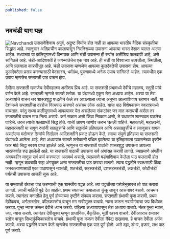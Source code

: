 ```yaml
---
published: false
---
```

## नवचंडी याग यज्ञ

![Navchandi]({{site.baseurl}}//images/navchandi1.jpeg)
उपासनेशिवाय अपुर्व, अद्रुष्ट निर्माण होत नाही हा आपल्या भारतीय वैदिक संस्कृतीचा सिद्धांत आहे. त्यानुसार अतिप्राचीन कालापासून निरनिराळ्या उपासना आपल्या भारत देशात चालत आल्या आहेत. सध्याच्या या कलियुगामध्ये विनायक आणि चंडी उपासना ही सर्वात अतीशिघ्र फलदायी आहे, असे सांगितले आहे. चंडी-आदिशक्ती हे जगन्मातेचेच एक नाव आहे. ही चंडी या विश्वाच्या उत्पत्तीला, स्थितीला, आणि प्रलयाला कारणीभूत आहे. चंडी उपासना म्हणजेच आपल्या कुलदेवतेची उपासना होय. आपल्या कुलदेवतेला प्रसन्न करण्यासाठी वेदशास्त्र, धर्मग्रंथ, पुराणामध्ये अनेक उपाय सांगितले आहेत. त्यामधील एक उपाय म्हणजेच सप्तशती पाठ वाचन होय.  

देवीला सप्तशती म्हणजेच देवीमहात्म्य अतीशय प्रिय आहे. या सप्तशती ग्रंथामध्ये देवीचे महात्म्य, स्तुती यांचे वर्णन केले आहे. सप्तशती म्हणजे सातशे श्लोक. या ग्रंथामध्ये एकुण तेरा अध्याय आहेत. अश्या या तेरा अध्यायांचे वाचन जर शास्त्रशुद्ध पध्दतीने केले तर आपल्याला त्याचा अनुभव आल्याशिवाय रहाणार नाही. या देशामध्ये सप्तशतीचा दररोज नित्यपाठ करणारे असंख्य लोक आहेत. याचा पाठ विशेषकरुन नवरात्रामध्ये वाचतात. परंतु सध्या कलीयुगामध्ये आपल्यावर येत असलेल्या संकटांवर जर मात करायची असेल तर सप्तशतीचे वाचन मात्र नित्य असावे. कर्म सकाम असो किंवा निष्काम असो, ते यथासांग शास्त्रवत घडलेच पाहिजे. तरच त्याची फलप्राप्ती सिद्ध होते. याची आपण जाणीव करुन घेतली पाहिजे.
महाकाली, महालक्ष्मी, महासरस्वती या सगुण रुपांनी सत्प्रव्रुत्तांचे आणि सद्धर्मांचे प्रतिपालन आणि असत्प्रव्रुत्तीचे व त्यानुसार वागत असलेल्या मदोन्मत्त दैत्यांचे निर्दालन आदिशक्तीने प्रकट होऊन केले, त्याचा संपुर्ण इतिहास या सप्तशती ग्रंथामध्ये आलेला आहे. तेरा अध्यायांत सातशे श्लोकांनी ग्रथित झालेल्या या इतिहासाला उपासनेच्या दृष्टीने फार मोठे सिद्ध स्वरुप प्राप्त झालेले आहे. म्हणूनच या सप्तशती पाठांची शास्त्रशुद्ध उपासना आपल्या भारतवर्षांत रुढ झालेली आहे. या सप्तशती पाठाची उपासना सर्व अंगांसह करावी लागते. ज्याप्रमाणे अंगहीन अवयवहीन माणूस सर्व कर्म करण्याला असमर्थ असतो, त्याप्रमाणे षडंगाशिवाय केलेला पाठ फलदायी होत नाही. म्हणून कवचादि सहा अंगयुक्त असा सप्तशतीचा पाठ करावा लागतो. त्याच पद्धतीने स्वतःसाठी किंवा जनकल्याणासाठी एका पाठापासून नवचंडी, शतचंडी, सहस्त्रचंडी, दशसहस्त्रचंडी, लक्षचंडी, कोटीचंडी पर्यंतची उपासना आजही सुरू आहे.  

या सप्तशती ग्रंथाचा पाठ करण्याची एक शास्त्रीय पद्धत आहे. त्या पद्धतीच्या परंपरेनुसारच तो पाठ करावा लागतो. त्याची माहिती पुढे देत आहोत. प्रथम स्वतःच्या कपाळाला कुंकू लावून आसनावर बसावे. आचमन करावे. त्यानंतर मनातील हेतू पूर्ण होण्याच्या दृष्टीने संकल्प करावा. सप्तशती ग्रंथाची पूजा करावी. प्रथम देवीकवच, अर्गलास्तोत्र, कीलकस्तोत्र वाचून मग रात्रीसूक्त वाचावे. न्यास करून नवार्णमंत्राचा जप विधीवत करावा. पुन्हा न्यास करून देवीचे ध्यान करावे. पहिल्या अध्यायापासून तेरा अध्याय वाचावे. नंतर पुन्हा न्यास, जप, न्यास करावे. त्यानंतर देवीसूक्त म्हणून प्राधानिक, वैकृतिक, मूर्ती रहस्य वाचावे. देवीअपराध क्षमापन स्तोत्र वाचून सिध्दकुंजिकास्तोत्र वाचावे. ग्रंथाची पूजा करून देवीला नैवेद्य दाखवावा. हे वाचन देवीला अर्पण करावे. अश्या पद्धतीने वाचन केले म्हणजेच सप्तशतीचा एक पाठ पूर्ण होतो. असे दहा, शंभर, हजार, लक्ष पाठ पूर्ण करावे.
